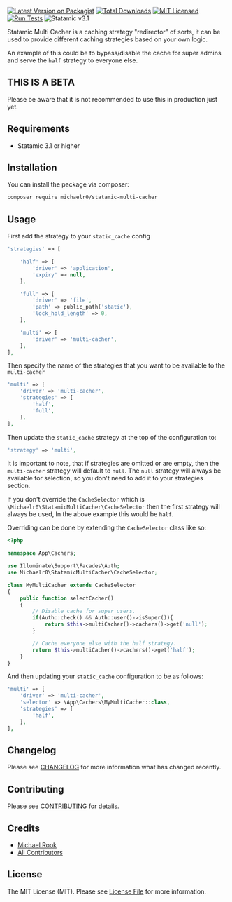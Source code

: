 [![Latest Version on Packagist](https://img.shields.io/packagist/v/michaelr0/statamic-multi-cacher.svg?style=flat-square)](https://packagist.org/packages/michaelr0/statamic-multi-cacher)
[![Total Downloads](https://img.shields.io/packagist/dt/michaelr0/statamic-multi-cacher.svg?style=flat-square)](https://packagist.org/packages/michaelr0/statamic-multi-cacher)
[![MIT Licensed](https://img.shields.io/badge/license-MIT-blue.svg?style=flat-square)](LICENSE.md)
[![Run Tests](https://github.com/michaelr0/statamic-multi-cacher/actions/workflows/tests.yml/badge.svg)](https://github.com/michaelr0/statamic-multi-cacher/actions/workflows/tests.yml)
![Statamic v3.1](https://img.shields.io/badge/Statamic-3.1+-FF269E?style=flat-square)

Statamic Multi Cacher is a caching strategy "redirector" of sorts, it can be used to provide different caching strategies based on your own logic.

An example of this could be to bypass/disable the cache for super admins and serve the `half` strategy to everyone else.

## THIS IS A BETA
Please be aware that it is not recommended to use this in production just yet.

## Requirements
* Statamic 3.1 or higher

## Installation

You can install the package via composer:

```bash
composer require michaelr0/statamic-multi-cacher
```

## Usage

First add the strategy to your `static_cache` config

```php
'strategies' => [

    'half' => [
        'driver' => 'application',
        'expiry' => null,
    ],

    'full' => [
        'driver' => 'file',
        'path' => public_path('static'),
        'lock_hold_length' => 0,
    ],

    'multi' => [
        'driver' => 'multi-cacher',
    ],
],
```

Then specify the name of the strategies that you want to be available to the `multi-cacher`
```php
'multi' => [
    'driver' => 'multi-cacher',
    'strategies' => [
        'half',
        'full',
    ],
],
```

Then update the `static_cache` strategy at the top of the configuration to:
```php
'strategy' => 'multi',
```

It is important to note, that if strategies are omitted or are empty, then the `multi-cacher` strategy will default to `null`.
The `null` strategy will always be available for selection, so you don't need to add it to your strategies section.

If you don't override the `CacheSelector` which is `\Michaelr0\StatamicMultiCacher\CacheSelector` then the first strategy will always be used, In the above example this would be `half`.

Overriding can be done by extending the `CacheSelector` class like so:
```php
<?php

namespace App\Cachers;

use Illuminate\Support\Facades\Auth;
use Michaelr0\StatamicMultiCacher\CacheSelector;

class MyMultiCacher extends CacheSelector
{
    public function selectCacher()
    {
        // Disable cache for super users.
        if(Auth::check() && Auth::user()->isSuper()){
            return $this->multiCacher()->cachers()->get('null');
        }

        // Cache everyone else with the half strategy.
        return $this->multiCacher()->cachers()->get('half');
    }
}
```

And then updating your `static_cache` configuration to be as follows:
```php
'multi' => [
    'driver' => 'multi-cacher',
    'selector' => \App\Cachers\MyMultiCacher::class,
    'strategies' => [
        'half',
    ],
],
```

## Changelog

Please see [CHANGELOG](https://github.com/michaelr0/statamic-multi-cacher/blob/main/CHANGELOG.md) for more information what has changed recently.

## Contributing

Please see [CONTRIBUTING](https://github.com/michaelr0/statamic-multi-cacher/blob/main/CONTRIBUTING.md) for details.

## Credits

- [Michael Rook](https://github.com/michaelr0)
- [All Contributors](https://github.com/michaelr0/statamic-multi-cacher/graphs/contributors)

## License

The MIT License (MIT). Please see [License File](https://github.com/michaelr0/statamic-multi-cacher/blob/main/LICENSE.md) for more information.
